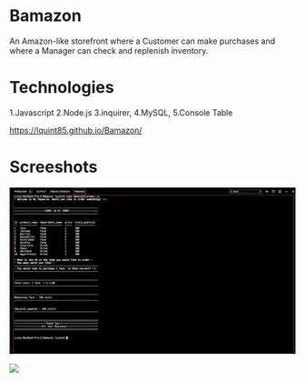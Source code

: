 # Bamazon
An Amazon-like storefront where a Customer can make purchases and where a Manager can check and replenish inventory.

# Technologies 
1.Javascript 
2.Node.js 
3.inquirer,
4.MySQL,
5.Console Table


https://lquint85.github.io/Bamazon/

# Screeshots 
![](node_pics/bamazon1.png)

![](node_pics/bamazon2.png)





